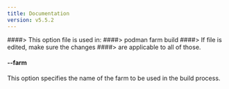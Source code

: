 ```yaml
---
title: Documentation
version: v5.5.2
---
```


####> This option file is used in:
####>   podman farm build
####> If file is edited, make sure the changes
####> are applicable to all of those.
#### **--farm**

This option specifies the name of the farm to be used in the build process.
